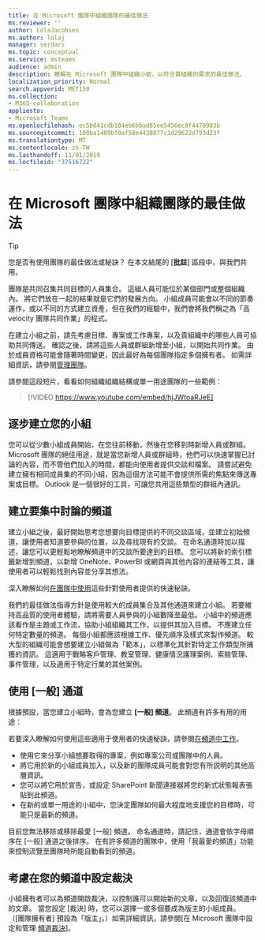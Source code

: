 ```yaml
---
title: 在 Microsoft 團隊中組織團隊的最佳做法
ms.reviewer: ''
author: LolaJacobsen
ms.author: lolaj
manager: serdars
ms.topic: conceptual
ms.service: msteams
audience: admin
description: 瞭解在 Microsoft 團隊中組織小組，以符合貴組織的需求的最佳做法。
localization_priority: Normal
search.appverid: MET150
ms.collection:
- M365-collaboration
appliesto:
- Microsoft Teams
ms.openlocfilehash: ec5b841cdb184eb6bbad85ee5456ec8f4470983b
ms.sourcegitcommit: 100ba1409bf0af58e4430877c1d29622d793d23f
ms.translationtype: MT
ms.contentlocale: zh-TW
ms.lasthandoff: 11/01/2019
ms.locfileid: "37516722"
---
```

<a name="best-practices-for-organizing-teams-in-microsoft-teams"></a>在 Microsoft 團隊中組織團隊的最佳做法
======================================================

> [!TIP]
> 您是否有使用團隊的最佳做法或秘訣？ 在本文結尾的 [**批註**] 區段中，與我們共用。

團隊是共同召集共同目標的人員集合。 這組人員可能位於某個部門或整個組織內。 將它們放在一起的結果就是它們的發展方向。 小組成員可能會以不同的節奏運作，或以不同的方式建立資產，但在我們的經驗中，我們會將我們稱之為「高 velocity 團隊共同作業」的程式。  

在建立小組之前，請先考慮目標、專案或工作專案，以及貴組織中的哪些人員可協助共同傳送。 確認之後，請將這些人員或群組新增至小組，以開始共同作業。 由於成員資格可能會隨著時間變更，因此最好為每個團隊指定多個擁有者。 如需詳細資訊，請參閱[管理團隊](https://support.office.com/article/Teams-and-Channels-df38ae23-8f85-46d3-b071-cb11b9de5499)。

請參閱這段短片，看看如何組織組織結構或單一用途團隊的一些範例：

> [!VIDEO https://www.youtube.com/embed/hjJWtoaRJeE]

## <a name="build-your-team-gradually"></a>逐步建立您的小組

您可以從少數小組成員開始，在您往前移動，然後在您移到時新增人員或群組。 Microsoft 團隊的絕佳用途，就是當您新增人員或群組時，他們可以快速掌握已討論的內容，而不管他們加入的時間，都能向使用者提供交談和檔案。 請嘗試避免建立擁有相同成員集的不同小組，因為這個方法可能不會提供所需的焦點來傳送專案或目標。 Outlook 是一個很好的工具，可讓您共用這些類型的群組內通訊。

## <a name="create-channels-to-focus-discussions"></a>建立要集中討論的頻道

建立小組之後，最好開始思考您想要向目標提供的不同交談區域，並建立初始頻道，讓使用者知道要參與的位置，以及尋找現有的交談。 在命名通道時加以描述，讓您可以更輕鬆地瞭解頻道中的交談所要達到的目標。 您可以將新的索引標籤新增到頻道，以新增 OneNote、PowerBI 或網頁與其他內容的連結等工具，讓使用者可以輕鬆找到內容並分享其想法。

深入瞭解如何[在團隊中使用](https://support.office.com/article/teams-and-channels-df38ae23-8f85-46d3-b071-cb11b9de5499#ID0EAABAAA=Work_in_teams)這些針對使用者提供的快速秘訣。 

我們的最佳做法指導方針是使用較大的成員集合及其他通道來建立小組。 若要維持高品質的使用者體驗，請將需要人員參與的小組數降至最低。 小組中的頻道應該看作是主題或工作流，協助小組組織其工作，以提供其加入目標。 不應建立任何特定數量的頻道。 每個小組都應該根據工作、優先順序及樣式來製作頻道。 較大型的組織可能會想要建立小組做為「範本」，以標準化其針對特定工作類型所捕獲的資訊。 這適用于戰略客戶管理、教室管理、健康情況護理案例、索賠管理、事件管理，以及適用于特定行業的其他案例。

## <a name="use-the-general-channel"></a>使用 [一般] 通道

根據預設，當您建立小組時，會為您建立 **[一般] 頻道**。 此頻道有許多有用的用途：

若要深入瞭解如何使用這些適用于使用者的快速秘訣，請參閱[在頻道中工作](https://support.office.com/article/teams-and-channels-df38ae23-8f85-46d3-b071-cb11b9de5499#ID0EAABAAA=Work_in_channels)。

- 使用它來分享小組想要取得的專案，例如專案公司或團隊中的人員。
- 將它用於新的小組成員加入，以及新的團隊成員可能會對您有所説明的其他高層資訊。
- 您可以將它用於宣告，或設定 SharePoint 新聞連接器將您的新式狀態報表張貼到此頻道。  
- 在新的或單一用途的小組中，您決定團隊如何最大程度地支援您的目標時，可能只是最新的頻道。

目前您無法移除或移除最愛 [一般] 頻道。 命名通道時，請記住，通道會依字母順序在 [一般] 通道之後排序。 在有許多頻道的團隊中，使用「我最愛的頻道」功能來控制流覽至團隊時所能自動看到的頻道。 

## <a name="consider-setting-up-moderation-in-your-channels"></a>考慮在您的頻道中設定裁決

小組擁有者可以為頻道開啟裁決，以控制誰可以開始新的文章，以及回復該頻道中的文章。 當您設定 [裁決] 時，您可以選擇一或多個要成為版主的小組成員。 （[團隊擁有者] 預設為「版主」。）如需詳細資訊，請參閱[在 Microsoft 團隊中設定和管理 [頻道裁決](manage-channel-moderation-in-teams.md)]。
